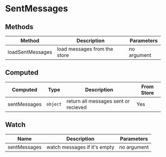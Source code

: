 # SentMessages

## Methods

<!-- @vuese:SentMessages:methods:start -->
|Method|Description|Parameters|
|---|---|---|
|loadSentMessages|load messages from the store|no argument|

<!-- @vuese:SentMessages:methods:end -->


## Computed

<!-- @vuese:SentMessages:computed:start -->
|Computed|Type|Description|From Store|
|---|---|---|---|
|sentMessages|`object`|return all messages sent or recieved|Yes|

<!-- @vuese:SentMessages:computed:end -->


## Watch

<!-- @vuese:SentMessages:watch:start -->
|Name|Description|Parameters|
|---|---|---|
|sentMessages|watch messages if it's empty|no argument|

<!-- @vuese:SentMessages:watch:end -->


